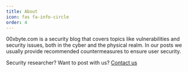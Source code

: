 ```yaml
---
title: About
icon: fas fa-info-circle
order: 4
---
```


00xbyte.com is a security blog that covers topics like vulnerabilities and security issues, both in the cyber and the physical realm. In our posts we usually provide recommended countermeasures to ensure user security.  

Security researcher? Want to post with us? [Contact us](mailto:zuki@00xbyte.com)
